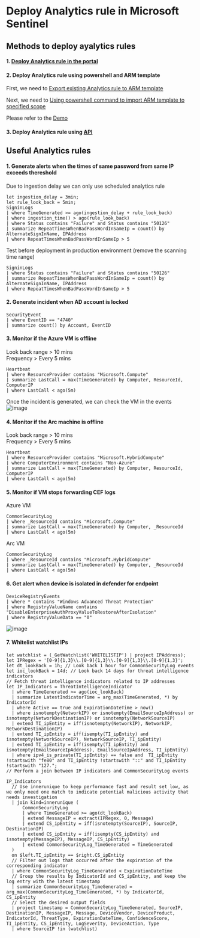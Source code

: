 # Deploy Analytics rule in Microsoft Sentinel

## Methods to deploy ayalytics rules
#### 1. [Deploy Analytics rule in the portal](https://learn.microsoft.com/en-us/azure/sentinel/import-export-analytics-rules)
#### 2. Deploy Analytics rule using powershell and ARM template

First, we need to [Export existing Analytics rule to ARM template](https://learn.microsoft.com/en-us/azure/sentinel/import-export-analytics-rules#export-rules)

Next, we need to [Using powershell command to import ARM template to specified scope](https://learn.microsoft.com/en-us/azure/azure-resource-manager/templates/deploy-powershell#deployment-scope)

Please refer to the [Demo](https://github.com/guguji666666/GJS-Sentinel-Tips/blob/main/Repository%20integration/Export%20contents%20to%20ARM%20templates/Export%20analytics%20rules.md#optional-use-powershell-to-import-arm-template)

#### 3. Deploy Analytics rule using [API](https://learn.microsoft.com/en-us/rest/api/securityinsights/stable/alert-rules)

## Useful Analytics rules

#### 1. Generate alerts when the times of same password from same IP exceeds thereshold

Due to ingestion delay we can only use scheduled analytics rule
```kusto
let ingestion_delay = 3min;
let rule_look_back = 5min;
SigninLogs
| where TimeGenerated >= ago(ingestion_delay + rule_look_back)
| where ingestion_time() > ago(rule_look_back)
| where Status contains "Failure" and Status contains "50126"
| summarize RepeatTimesWhenBadPassWordInSameIp = count() by AlternateSignInName, IPAddress
| where RepeatTimesWhenBadPassWordInSameIp > 5
```

Test before deployment in production environment (remove the scanning time range)
```kusto
SigninLogs
| where Status contains "Failure" and Status contains "50126"
| summarize RepeatTimesWhenBadPassWordInSameIp = count() by AlternateSignInName, IPAddress
| where RepeatTimesWhenBadPassWordInSameIp > 5
```

#### 2. Generate incident when AD account is locked
```kusto
SecurityEvent
| where EventID == "4740"
| summarize count() by Account, EventID
```

#### 3. Monitor if the Azure VM is offline
Look back range > 10 mins <br>
Frequency > Every 5 mins
```kusto
Heartbeat
| where ResourceProvider contains "Microsoft.Compute"
| summarize LastCall = max(TimeGenerated) by Computer, ResourceId, ComputerIP
| where LastCall < ago(5m)
```
Once the incident is generated, we can check the VM in the events <br>
![image](https://user-images.githubusercontent.com/96930989/236965945-220d3c6c-7911-4ddc-83a2-e18828384909.png)

#### 4. Monitor if the Arc machine is offline
Look back range > 10 mins <br>
Frequency > Every 5 mins
```kusto
Heartbeat
| where ResourceProvider contains "Microsoft.HybridCompute"
| where ComputerEnvironment contains "Non-Azure"
| summarize LastCall = max(TimeGenerated) by Computer, ResourceId, ComputerIP
| where LastCall < ago(5m)
```

#### 5. Monitor if VM stops forwarding CEF logs

Azure VM
```kusto
CommonSecurityLog
| where _ResourceId contains "Microsoft.Compute"
| summarize LastCall = max(TimeGenerated) by Computer, _ResourceId
| where LastCall < ago(5m)
```

Arc VM
```kusto
CommonSecurityLog
| where _ResourceId contains "Microsoft.HybridCompute"
| summarize LastCall = max(TimeGenerated) by Computer, _ResourceId
| where LastCall < ago(5m)
```

#### 6. Get alert when device is isolated in defender for endpoint
```kusto
DeviceRegistryEvents
| where * contains "Windows Advanced Threat Protection"
| where RegistryValueName contains "DisableEnterpriseAuthProxyValueToRestoreAfterIsolation"
| where RegistryValueData == "0"
```
![image](https://github.com/guguji666666/GJS-Sentinel-Tips/assets/96930989/2ffee352-f97b-4e69-83cd-68f61b8c7943)

#### 7. Whitelist watchlist IPs
```kql
let watchlist = (_GetWatchlist('WHITELISTIP') | project IPAddress);
let IPRegex = '[0-9]{1,3}\\.[0-9]{1,3}\\.[0-9]{1,3}\\.[0-9]{1,3}';
let dt_lookBack = 1h; // Look back 1 hour for CommonSecurityLog events
let ioc_lookBack = 14d; // Look back 14 days for threat intelligence indicators
// Fetch threat intelligence indicators related to IP addresses
let IP_Indicators = ThreatIntelligenceIndicator
  | where TimeGenerated >= ago(ioc_lookBack)
  | summarize LatestIndicatorTime = arg_max(TimeGenerated, *) by IndicatorId
  | where Active == true and ExpirationDateTime > now()
  | where isnotempty(NetworkIP) or isnotempty(EmailSourceIpAddress) or isnotempty(NetworkDestinationIP) or isnotempty(NetworkSourceIP)
  | extend TI_ipEntity = iff(isnotempty(NetworkIP), NetworkIP, NetworkDestinationIP)
  | extend TI_ipEntity = iff(isempty(TI_ipEntity) and isnotempty(NetworkSourceIP), NetworkSourceIP, TI_ipEntity)
  | extend TI_ipEntity = iff(isempty(TI_ipEntity) and isnotempty(EmailSourceIpAddress), EmailSourceIpAddress, TI_ipEntity)
  | where ipv4_is_private(TI_ipEntity) == false and  TI_ipEntity !startswith "fe80" and TI_ipEntity !startswith "::" and TI_ipEntity !startswith "127.";
// Perform a join between IP indicators and CommonSecurityLog events

IP_Indicators
  // Use innerunique to keep performance fast and result set low, as we only need one match to indicate potential malicious activity that needs investigation
  | join kind=innerunique (
      CommonSecurityLog
      | where TimeGenerated >= ago(dt_lookBack)
      | extend MessageIP = extract(IPRegex, 0, Message)
      | extend CS_ipEntity = iff(isnotempty(SourceIP), SourceIP, DestinationIP)
      | extend CS_ipEntity = iff(isempty(CS_ipEntity) and isnotempty(MessageIP), MessageIP, CS_ipEntity)
      | extend CommonSecurityLog_TimeGenerated = TimeGenerated
  )
  on $left.TI_ipEntity == $right.CS_ipEntity
  // Filter out logs that occurred after the expiration of the corresponding indicator
  | where CommonSecurityLog_TimeGenerated < ExpirationDateTime
  // Group the results by IndicatorId and CS_ipEntity, and keep the log entry with the latest timestamp
  | summarize CommonSecurityLog_TimeGenerated = arg_max(CommonSecurityLog_TimeGenerated, *) by IndicatorId, CS_ipEntity
  // Select the desired output fields
  | project timestamp = CommonSecurityLog_TimeGenerated, SourceIP, DestinationIP, MessageIP, Message, DeviceVendor, DeviceProduct, IndicatorId, ThreatType, ExpirationDateTime, ConfidenceScore, TI_ipEntity, CS_ipEntity, LogSeverity, DeviceAction, Type
  | where SourceIP !in (watchlist)
```
